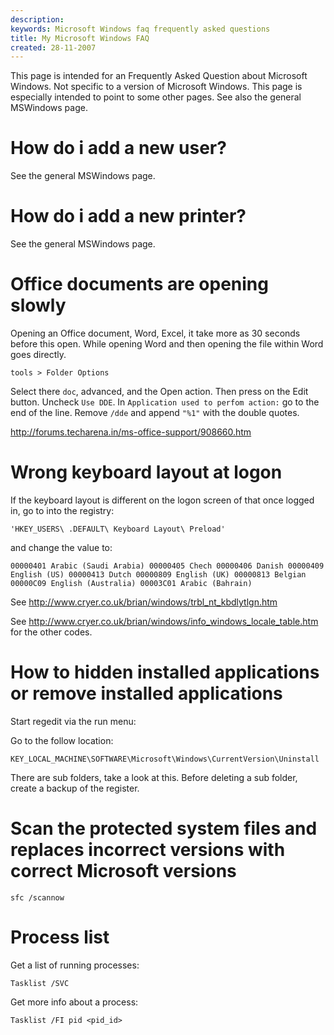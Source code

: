 ```yaml
---
description: 
keywords: Microsoft Windows faq frequently asked questions
title: My Microsoft Windows FAQ
created: 28-11-2007
---
```


This page is intended for an Frequently Asked Question about Microsoft
Windows. Not specific to a version of Microsoft Windows. This page is
especially intended to point to some other pages. See also the general
MSWindows page.

How do i add a new user?
========================

See the general MSWindows page.

How do i add a new printer?
===========================

See the general MSWindows page.

Office documents are opening slowly
===================================

Opening an Office document, Word, Excel, it take more as 30 seconds
before this open. While opening Word and then opening the file within
Word goes directly.

    tools > Folder Options

Select there `doc`, advanced, and the Open action. Then press on the
Edit button. Uncheck `Use DDE`. In `Application used to perfom action:`
go to the end of the line. Remove `/dde` and append `"%1"` with the
double quotes.

<http://forums.techarena.in/ms-office-support/908660.htm>

Wrong keyboard layout at logon
==============================

If the keyboard layout is different on the logon screen of that once
logged in, go to into the registry:

    'HKEY_USERS\ .DEFAULT\ Keyboard Layout\ Preload'

and change the value to:

    00000401 Arabic (Saudi Arabia) 00000405 Chech 00000406 Danish 00000409
    English (US) 00000413 Dutch 00000809 English (UK) 00000813 Belgian
    00000C09 English (Australia) 00003C01 Arabic (Bahrain)

See <http://www.cryer.co.uk/brian/windows/trbl_nt_kbdlytlgn.htm>

See <http://www.cryer.co.uk/brian/windows/info_windows_locale_table.htm>
for the other codes.

How to hidden installed applications or remove installed applications
=====================================================================

Start regedit via the run menu:

Go to the follow location:

    KEY_LOCAL_MACHINE\SOFTWARE\Microsoft\Windows\CurrentVersion\Uninstall

There are sub folders, take a look at this. Before deleting a sub
folder, create a backup of the register.

Scan the protected system files and replaces incorrect versions with correct Microsoft versions
===============================================================================================

    sfc /scannow

Process list
============

Get a list of running processes:

    Tasklist /SVC

Get more info about a process:

    Tasklist /FI pid <pid_id>

